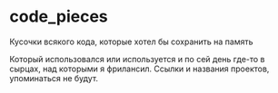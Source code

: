 # code_pieces
Кусочки всякого кода, которые хотел бы сохранить на память

Который использовался или используется и по сей день где-то в сырцах, над которыми я фрилансил.
Ссылки и названия проектов, упоминаться не будут.
